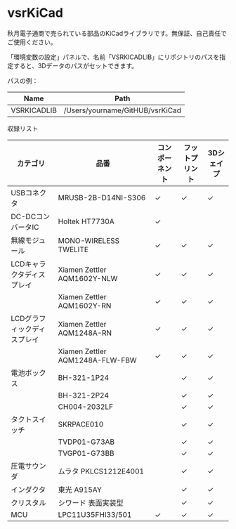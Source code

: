 # vsrKiCad
秋月電子通商で売られている部品のKiCadライブラリです。無保証、自己責任でご使用ください。

「環境変数の設定」パネルで、名前「VSRKICADLIB」にリポジトリのパスを指定すると、3Dデータのパスがセットできます。

パスの例：

Name   |  Path
-------|-------
VSRKICADLIB  | /Users/yourname/GitHUB/vsrKiCad

収録リスト

カテゴリ | 品番 | コンポーネント | フットプリント | 3Dシェイプ 
----|----|----|----|----
USBコネクタ | MRUSB-2B-D14NI-S306 | ✓ | ✓ | ✓ |
DC-DCコンバータIC | Holtek HT7730A | ✓ | | |
無線モジュール | MONO-WIRELESS TWELITE |  ✓ | ✓ | ✓ |
LCDキャラクタディスプレイ | Xiamen Zettler AQM1602Y-NLW |  ✓ | ✓ | ✓ |
   | Xiamen Zettler AQM1602Y-RN | ✓ | ✓ | ✓ |
LCDグラフィックディスプレイ | Xiamen Zettler AQM1248A-RN | ✓ | ✓ | ✓ |
   | Xiamen Zettler AQM1248A-FLW-FBW | ✓ | ✓ | ✓ |
電池ボックス | BH-321-1P24 | | ✓ | ✓ |
   | BH-321-2P24 | | ✓ | ✓ |
   | CH004-2032LF | | ✓ | ✓ |
タクトスイッチ | SKRPACE010 | | ✓ | ✓ |
   | TVDP01-G73AB | | ✓ | ✓ |
   | TVGP01-G73BB | | ✓ | ✓ |
圧電サウンダ | ムラタ PKLCS1212E4001 | | ✓ | ✓ |
インダクタ | 東光 A915AY | |  ✓ | ✓ |
クリスタル | シワード 表面実装型 | | ✓ | ✓ |
MCU | LPC11U35FHI33/501 | ✓ | ✓ | ✓ |
